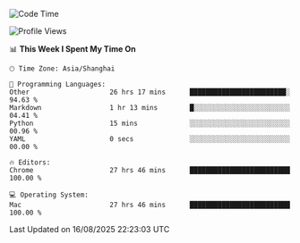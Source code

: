 <!--START_SECTION:waka-->
![Code Time](http://img.shields.io/badge/Code%20Time-4%2C355%20hrs%2056%20mins-blue)

![Profile Views](http://img.shields.io/badge/Profile%20Views-0-blue)

📊 **This Week I Spent My Time On** 

```text
🕑︎ Time Zone: Asia/Shanghai

💬 Programming Languages: 
Other                    26 hrs 17 mins      ████████████████████████░   94.63 % 
Markdown                 1 hr 13 mins        █░░░░░░░░░░░░░░░░░░░░░░░░   04.41 % 
Python                   15 mins             ░░░░░░░░░░░░░░░░░░░░░░░░░   00.96 % 
YAML                     0 secs              ░░░░░░░░░░░░░░░░░░░░░░░░░   00.00 % 

🔥 Editors: 
Chrome                   27 hrs 46 mins      █████████████████████████   100.00 % 

💻 Operating System: 
Mac                      27 hrs 46 mins      █████████████████████████   100.00 % 
```


 Last Updated on 16/08/2025 22:23:03 UTC
<!--END_SECTION:waka-->